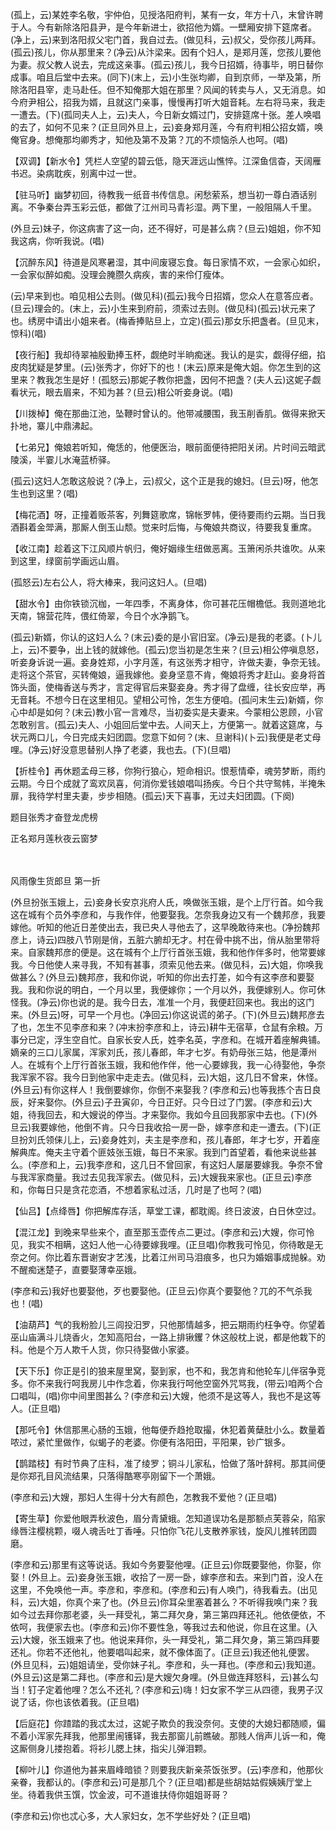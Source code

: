 <!-- { "loadSidebar": true } -->
(孤上，云)某姓李名敬，宇仲伯，见授洛阳府判，某有一女，年方十八，末曾许聘于人。今有新除洛阳县尹，是今年新进士，欲招他为婿。一壁厢安排下筵席者。(净上，云)来到洛阳叔父宅门首，我自过去。(做见科，云)叔父，受你孩儿两拜。(孤云)孩儿，你从那里来？(净云)从汴梁来。因有个妇人，是郑月莲，您孩儿要他为妻。叔父教人说去，完成这亲事。(孤云)孩儿，我今日招婿，待事毕，明日替你成事。咱且后堂中去来。(同下)(末上，云)小生张均卿，自到京师，一举及第，所除洛阳县宰，走马赴任。但不知俺那大姐在那里？风闻的转卖与人，又无消息。如今府尹相公，招我为婿，且就这门亲事，慢慢再打听大姐音耗。左右将马来，我走一遭去。(下)(孤同夫人上，云)夫人，今日新女婿过门，安排筵席十张。差人唤唱的去了，如何不见来？(正旦同外旦上，云)妾身郑月莲，今有府判相公招女婿，唤俺官身。想俺那均卿秀才，知他及第不及第？兀的不烦恼杀人也呵。(唱)

【双调】【新水令】凭栏人空望的碧云低，隐天涯远山憔悴。江深鱼信杳，天阔雁书迟。染病耽疾，别离中过一世。

【驻马听】幽梦初回，待教我一纸音书传信息。闲愁萦系，想当初一尊白酒话别离。不争秦台弄玉彩云低，都做了江州司马青衫湿。两下里，一般阻隔人千里。

(外旦云)妹子，你这病害了这一向，还不得好，可是甚么病？(旦云)姐姐，你不知我这病，你听我说。(唱)

【沉醉东风】待道是风寒暑湿，其中间废寝忘食。每日家情不欢，一会家心如织，一会家似醉如痴。没理会腌臜久病疾，害的来伶仃瘦体。

(云)早来到也。咱见相公去则。(做见科)(孤云)我今日招婿，您众人在意答应者。(旦云)理会的。(末上，云)小生来到府前，须索过去则。(做见科)(孤云)状元来了也。绣房中请出小姐来者。(梅香捧贴旦上，立定)(孤云)那女乐把盏者。(旦见末，惊科)(唱)

【夜行船】我却待翠袖殷勤捧玉杯，觑绝时半晌痴迷。我认的是实，觑得仔细，掐皮肉犹疑是梦里。(云)张秀才，你好下的也！(末云)原来是俺大姐。你怎生到的这里来？教我怎生是好！(孤怒云)那妮子教你把盏，因何不把盏？(夫人云)这妮子觑看状元，眼去眉来，不知为甚？(旦云)相公听妾身说。(唱)

【川拨棹】俺在那曲江池，坠鞭时曾认的。他带减腰围，我玉削香肌。做得来掀天扑地，寨儿中鼎沸起。

【七弟兄】俺娘若听知，俺恁的，他便医治，眼前面便待把阳关闭。片时间云暗武陵溪，半霎儿水淹蓝桥驿。

(孤云)这妇人怎敢这般说？(净上，云)叔父，这个正是我的媳妇。(旦云)呀，他怎生也到这里？(唱)

【梅花酒】呀，正撞着贩茶客，列舞筵歌席，锦帐罗帏，便待要雨约云期。当日我酒斟着金斝满，那厮人倒玉山颓。觉来时后悔，与俺娘共商议，待要我复重席。

【收江南】趁着这下江风顺片帆归，俺好姻缘生纽做恶离。玉箫闲杀共谁吹。从来到这里，绿窗前学画远山眉。

(孤怒云)左右公人，将大棒来，我问这妇人。(旦唱)

【甜水令】由你铁锁沉枷，一年四季，不离身体，你可甚花压帽檐低。我则道地北天南，锦营花阵，偎红倚翠，今日个水净鹅飞。

(孤云)新婿，你认的这妇人么？(末云)委的是小官旧室。(净云)是我的老婆。(卜儿上，云)不要争，出上钱的就嫁他。(孤云)您当初是怎生来？(旦云)相公停嗔息怒，听妾身诉说一遍。妾身姓郑，小字月莲，有这张秀才相守，许做夫妻，争奈无钱。走将这个茶官，买转俺娘，逼我嫁他。妾身坚意不肯，俺娘将秀才赶山。妾身将首饰头面，使梅香送与秀才，言定得官后来娶妾身。秀才得了盘缠，往长安应举，再无音耗。不想今日在这里相见。望相公可怜，怎生方便咱。(孤问末生云)新婿，你心中却是如何？(末云)教小官一言难尽，当初委实是夫妻来。今蒙相公恩顾，小官怎敢别言。(孤云)夫人、小姐回后堂中去。人间天上，方便第一。就着这筵席，与状元两口儿，今日完成夫妇团圆。您意下如何？(末、旦谢科)(卜云)我便是老丈母哩。(净云)好没意思替别人挣了老婆，我也去。(下)(旦唱)

【折桂令】再休题孟母三移，你狗行狼心，短命相识。恨惹情牵，魂劳梦断，雨约云期。今日个成就了鸾欢凤喜，何消你爱钱娘唱叫扬疾。今日个共守鸳帏，半掩朱扉，我待学村里夫妻，步步相随。(孤云)天下喜事，无过夫妇团圆。(下阕)

题目张秀才奋登龙虎榜

正名郑月莲秋夜云窗梦



　
　




风雨像生货郎旦
第一折

(外旦扮张玉娥上，云)妾身长安京兆府人氏，唤做张玉娥，是个上厅行首。如今我这在城有个员外李彦和，与我作伴，他要娶我。怎奈我身边又有一个魏邦彦，我要嫁他。听知的他近日差使出去，我已央人寻他去了，这早晚敢待来也。(净扮魏邦彦上，诗云)四肢八节刚是俏，五脏六腑却无才。村在骨中挑不出，俏从胎里带将来。自家魏邦彦的便是。这在城有个上厅行首张玉娥，我和他作伴多时，他常要嫁我。今日他使人来寻我，不知有甚事，须索见他去来。(做见科，云)大姐，你唤我做甚么？(外旦云)魏邦彦，我和你说，听知的你出去打差，如今有这李彦和要娶我。我和你说的明白，一个月以里，我便嫁你；一个月以外，我便嫁别人。你可休怪我。(净云)你也说的是。我今日去，准准一个月，我便赶回来也。我出的这门来。(外旦云)呀，可早一个月也。(净回云)你这说谎的弟子。(下)(外旦云)魏邦彦去了也，怎生不见李彦和来？(冲末扮李彦和上，诗云)耕牛无宿草，仓鼠有余粮。万事分已定，浮生空自忙。自家长安人氏，姓李名英，字彦和。在城开着座解典铺。嫡亲的三口儿家属，浑家刘氏，孩儿春郎，年才七岁。有奶母张三姑，他是潭州人。在城有个上厅行首张玉娥，我和他作伴，他一心要嫁我，我一心待娶他，争奈我浑家不容。我今日到他家中走走去。(做见科，云)大姐，这几日不曾来，休怪。(外旦云)有你这样人！我倒要嫁你，你倒不来娶我？(李彦和云)也等我拣个吉日良辰，好来娶你。(外旦云)子丑寅卯，今日正好。只今日过了门罢。(李彦和云)大姐，待我回去，和大嫂说的停当。才来娶你。我如今且回我那家中去也。(下)(外旦云)我要嫁他，他倒不肯。只今日我收拾一房一卧，嫁李彦和走一遭去。(下)(正旦扮刘氏领俫儿上，云)妾身姓刘，夫主是李彦和，孩儿春郎，年才七岁，开着座解典库。俺夫主守着个匪妓张玉娥，每日不来家。我到门首望着，看他来说些甚么。(李彦和上，云)我李彦和，这几日不曾回家，有这妇人屡屡要嫁我。争奈不曾与我浑家商量。我过去见我浑家去。(做见科，云)大嫂我来家也。(正旦云)李彦和，你每日只是贪花恋酒，不想着家私过活，几时是了也呵？(唱)

【仙吕】【点绛唇】你把解库存活，草堂工课，都耽阁。终日波波，白日休空过。

【混江龙】到晚来早些来个，直至那玉壶传点二更过。(李彦和云)大嫂，你可怜见，我实不相瞒，这妇人他一心待要嫁我哩。(正旦唱)你教我可怜见，你待敢是无奈之何。你比着东晋谢安才艺浅，比着江州司马泪痕多，也只为婚姻事成抛躲。劝不醒痴迷楚子，直要娶薄幸巫娥。

(李彦和云)我好也要娶他，歹也要娶他。(正旦云)你真个要娶他？兀的不气杀我也！(唱)

【油葫芦】气的我粉脸儿三闾投汨罗，只他那情越多，把云期雨约枉争夺。你望着巫山庙满斗儿烧香火，怎知高阳台，一路上排锹钁？休这般枕上说，都是他栽下的科。他是个万人欺千人货，你只待娶做小家婆。

【天下乐】你正是引的狼来屋里窝，娶到家，也不和，我怎肯和他轮车儿伴宿争竞多。你不来我行呵我房儿中作念着，你来我行呵他空窗外咒骂我，(带云)咱两个合口唱叫，(唱)你中间里图甚么？(李彦和云)大嫂，他须不是这等人，我也不是这等人。(正旦唱)

【那吒令】休信那黑心肠的玉娥，他每便乔趋抢取撮，休犯着黄蘖肚小么。数量着哝过，紧忙里做作，似蝎子的老婆。你便有洛阳田，平阳果，钞广银多。

【鹊踏枝】有时节典了庄科，准了绫罗；铜斗儿家私，恰做了落叶辞柯。那其间便是你郑孔目风流结果，只落得酷寒亭刚留下一个萧娥。

(李彦和云)大嫂，那妇人生得十分大有颜色，怎教我不爱他？(正旦唱)

【寄生草】你爱他眼弄秋波色，眉分青黛蛾。怎知道误功名是那额点芙蓉朵，陷家缘唇注樱桃颗，啜人魂舌吐丁香唾。只怕你飞花儿支散养家钱，旋风儿推转团圆磨。

(李彦和云)那里有这等说话。我如今务要娶他哩。(正旦云)你既要娶他，你娶，你娶！(外旦上。云)妾身张玉娥，收拾了一房一卧，嫁李彦和去。来到门首，没人在这里，不免唤他一声。李彦和，李彦和。(李彦和云)有人唤门，待我看去。(出见科，云)大姐，你真个来了也。(外旦云)你耳朵里塞着甚么？不听得我唤门来？我如今过去拜你那老婆，头一拜受礼，第二拜欠身，第三第四拜还礼。他依便依，不依呵，我便家去也。(李彦和云)你不要性急，等我过去和他说，你且在这里。(入云)大嫂，张玉娥来了也。他说来拜你，头一拜受礼，第二拜欠身，第三第四拜要还礼。你若不还他礼，他要唱叫起来，就不像体面了。(正旦云)我还他礼便罢。(外旦见科，云)姐姐请坐，受你妹子礼。李彦和，头一拜也。(李彦和云)我知道。(外旦云)这是第二拜也。(李彦和云)是大嫂欠身哩。(外旦做连拜怒科，云)甚么勾当！钉子定着他哩？怎么不还礼？(李彦和云)嗨！妇女家不学三从四德，我男子汉说了话，你也该依着我。(正旦唱)

【后庭花】你蹅踏的我忒太过，这妮子欺负的我没奈何。支使的大媳妇都随顺，偏不着小浑家先拜我，他那里闹镬铎，我去那窗儿前瞧破。那贱人俏声儿诉一和，俺这厮侧身儿搂抱着。将衫儿腮上抹，指尖儿弹泪颗。

【柳叶儿】你道他为甚来眉峰暗锁？则要我庆新亲茶饭张罗。(云)李彦和，他那伙亲眷，我都认的。(李彦和云)可是那几个？(正旦唱)都是些胡姑姑假姨姨厅堂上坐。待着我供玉馔，饮金波，可不道谁扶侍你姐姐哥哥？

(李彦和云)你也忒心多，大人家妇女，怎不学些好处？(正旦唱)

